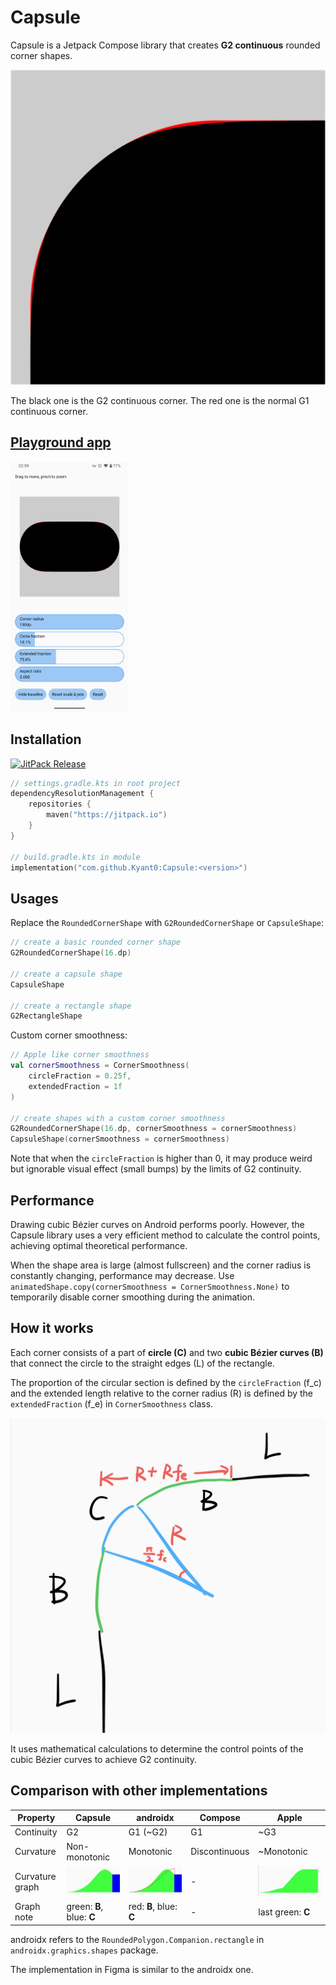 # Capsule

Capsule is a Jetpack Compose library that creates **G2 continuous** rounded corner shapes.

![Comparison of G2 continuous corner and G1 continuous corner](docs/comparison.png)

The black one is the G2 continuous corner. The red one is the normal G1 continuous corner.

## [Playground app](./app/release/app-release.apk)

<img alt="Screenshot of the playground app" height="400" src="docs/playground_app.png"/>

## Installation

[![JitPack Release](https://jitpack.io/v/Kyant0/Capsule.svg)](https://jitpack.io/#Kyant0/Capsule)

```kotlin
// settings.gradle.kts in root project
dependencyResolutionManagement {
    repositories {
        maven("https://jitpack.io")
    }
}

// build.gradle.kts in module
implementation("com.github.Kyant0:Capsule:<version>")
```

## Usages

Replace the `RoundedCornerShape` with `G2RoundedCornerShape` or `CapsuleShape`:

```kotlin
// create a basic rounded corner shape
G2RoundedCornerShape(16.dp)

// create a capsule shape
CapsuleShape

// create a rectangle shape
G2RectangleShape
```

Custom corner smoothness:

```kotlin
// Apple like corner smoothness
val cornerSmoothness = CornerSmoothness(
    circleFraction = 0.25f,
    extendedFraction = 1f
)

// create shapes with a custom corner smoothness
G2RoundedCornerShape(16.dp, cornerSmoothness = cornerSmoothness)
CapsuleShape(cornerSmoothness = cornerSmoothness)
```

Note that when the `circleFraction` is higher than 0, it may produce weird but ignorable visual effect (small bumps) by
the limits of G2 continuity.

## Performance

Drawing cubic Bézier curves on Android performs poorly. However, the Capsule library uses a very efficient method to
calculate the control points, achieving optimal theoretical performance.

When the shape area is large (almost fullscreen) and the corner radius is constantly changing, performance may decrease.
Use `animatedShape.copy(cornerSmoothness = CornerSmoothness.None)` to temporarily disable corner smoothing during the
animation.

## How it works

Each corner consists of a part of **circle (C)** and two **cubic Bézier curves (B)** that connect the circle to the
straight edges (L) of the rectangle.

The proportion of the circular section is defined by the `circleFraction` (f_c) and the extended length relative to the
corner radius (R) is defined by the `extendedFraction` (f_e) in `CornerSmoothness` class.

![Schematic](docs/schematic.png)

It uses mathematical calculations to determine the control points of the cubic Bézier curves to achieve G2 continuity.

## Comparison with other implementations

| Property        | Capsule                                                | androidx                                                 | Compose       | Apple                                              |
|-----------------|--------------------------------------------------------|----------------------------------------------------------|---------------|----------------------------------------------------|
| Continuity      | G2                                                     | G1 (~G2)                                                 | G1            | ~G3                                                |
| Curvature       | Non-monotonic                                          | Monotonic                                                | Discontinuous | ~Monotonic                                         |
| Curvature graph | ![Capsule curvature graph](docs/capsule_curvature.jpg) | ![androidx curvature graph](docs/androidx_curvature.jpg) | -             | ![Apple curvature graph](docs/apple_curvature.jpg) |
| Graph note      | green: **B**, blue: **C**                              | red: **B**, blue: **C**                                  | -             | last green: **C**                                  |

androidx refers to the `RoundedPolygon.Companion.rectangle` in `androidx.graphics.shapes` package.

The implementation in Figma is similar to the androidx one.

